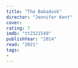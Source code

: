 ```yaml
---
title: "The Babadook"
director: "Jennifer Kent"
cover: 
rating: 7
imdb: "tt2321549"
publishYear: "2014"
read: "2021"
tags:
- 
---
```

